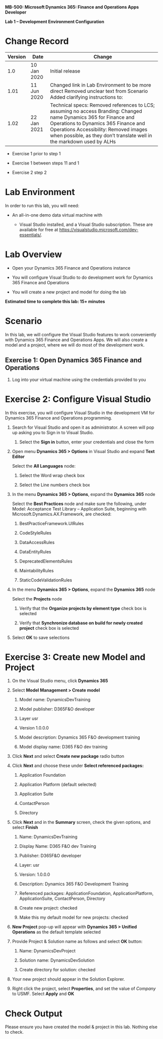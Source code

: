 **MB-500: Microsoft Dynamics 365: Finance and Operations Apps Developer**

**Lab 1 – Development Environment Configuration**

Change Record
=============

| Version | Date        | Change                                                                                                                                                                                                                                                                      |
|---------|-------------|-----------------------------------------------------------------------------------------------------------------------------------------------------------------------------------------------------------------------------------------------------------------------------|
| 1.0     | 10 Jan 2020 | Initial release                                                                                                                                                                                                                                                             |
| 1.01    | 11 Jun 2020 | Changed link in Lab Environment to be more direct Removed unclear text from Scenario Added clarifying instructions to:                                                                                                                                                      |
| 1.02    | 22 Jan 2021 | Technical specs: Removed references to LCS; assuming no access Branding: Changed name Dynamics 365 for Finance and Operations to Dynamics 365 Finance and Operations Accessibility: Removed images when possible, as they don’t translate well in the markdown used by ALHs |

-   Exercise 1 prior to step 1

-   Exercise 1 between steps 11 and 1

-   Exercise 2 step 2

Lab Environment
===============

In order to run this lab, you will need:

-   An all-in-one demo data virtual machine with

    -   Visual Studio installed, and a Visual Studio subscription. These are
        available for free at
        <https://visualstudio.microsoft.com/dev-essentials/>.

Lab Overview
============

-   Open your Dynamics 365 Finance and Operations instance

-   You will configure Visual Studio to do development work for Dynamics 365
    Finance and Operations

-   You will create a new project and model for doing the lab

**Estimated time to complete this lab: 15+ minutes**

Scenario
========

In this lab, we will configure the Visual Studio features to work conveniently
with Dynamics 365 Finance and Operations Apps. We will also create a model and a
project, where we will do most of the development work.

Exercise 1: Open Dynamics 365 Finance and Operations
----------------------------------------------------

1.  Log into your virtual machine using the credentials provided to you

Exercise 2: Configure Visual Studio 
====================================

In this exercise, you will configure Visual Studio in the development VM for
Dynamics 365 Finance and Operations programming.

1.  Search for Visual Studio and open it as administrator. A screen will pop up
    asking you to Sign in to Visual Studio.

    1.  Select the **Sign in** button, enter your credentials and close the form

2.  Open menu **Dynamics 365 \> Options** in Visual Studio and expand **Text
    Editor**

    Select the **All Languages** node:

    1.  Select the Word wrap check box

    2.  Select the Line numbers check box

3.  In the menu **Dynamics 365 \> Options**, expand the **Dynamics 365** node

    Select the **Best Practices** node and make sure the following, under Model:
    Acceptance Test Library – Application Suite, beginning with
    Microsoft.Dynamics.AX.Framework, are checked:

    1.  BestPracticeFramework.UIRules

    2.  CodeStyleRules

    3.  DataAccessRules

    4.  DataEntityRules

    5.  DeprecatedElementsRules

    6.  MaintabilityRules

    7.  StaticCodeValidationRules

4.  In the menu **Dynamics 365 \> Options**, expand the **Dynamics 365** node

    Select the **Projects** node

    1.  Verify that the **Organize projects by element type** check box is
        selected

    2.  Verify that **Synchronize database on build for newly created project**
        check box is selected

5.  Select **OK** to save selections

Exercise 3: Create new Model and Project
========================================

1.  On the Visual Studio menu, click **Dynamics 365**

2.  Select **Model Management \> Create model**

    1.  Model name: DynamicsDevTraining

    2.  Model publisher: D365F&O developer

    3.  Layer usr

    4.  Version 1.0.0.0

    5.  Model description: Dynamics 365 F&O development training

    6.  Model display name: D365 F&O dev training

3.  Click **Next** and select **Create new package** radio button

4.  Click **Next** and choose these under **Select referenced packages:**

    1.  Application Foundation

    2.  Application Platform (default selected)

    3.  Application Suite

    4.  ContactPerson

    5.  Directory

5.  Click **Next** and in the **Summary** screen, check the given options, and
    select **Finish**

    1.  Name: DynamicsDevTraining

    2.  Display Name: D365 F&O dev Training

    3.  Publisher: D365F&O developer

    4.  Layer: usr

    5.  Version: 1.0.0.0

    6.  Description: Dynamics 365 F&O Development Training

    7.  Referenced packages: ApplicationFoundation, ApplicationPlatform,
        ApplicationSuite, ContactPerson, Directory

    8.  Create new project: checked

    9.  Make this my default model for new projects: checked

6.  **New Project** pop-up will appear with **Dynamics 365 \> Unified
    Operations** as the default template selected

7.  Provide Project & Solution name as follows and select **OK** button:

    1.  Name: DynamicsDevProject

    2.  Solution name: DynamicsDevSolution

    3.  Create directory for solution: checked

8.  Your new project should appear in the Solution Explorer.

9.  Right click the project, select **Properties**, and set the value of
    *Company* to USMF. Select **Apply** and **OK**

Check Output
============

Please ensure you have created the model & project in this lab. Nothing else to
check.
